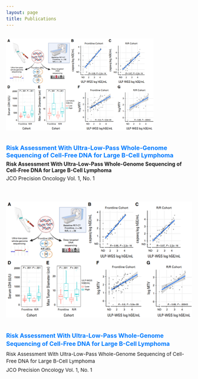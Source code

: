 ```yaml
---
layout: page
title: Publications
---
```


<div style="display: flex; flex-wrap: wrap; align-items: flex-start; gap: 20px; margin-bottom: 40px;">

  <img src="/img/zhao_JCO_PO.png" alt="LBCL ULP-WGS Figure"
       style="width: 100%; max-width: 400px; height: auto; flex-shrink: 0;" />

  <div style="flex: 1; min-width: 250px;">
    <h3 style="margin: 0;">
      <a href="https://ascopubs.org/doi/10.1200/PO-25-00200" style="color: #007bff; text-decoration: none;">Risk Assessment With Ultra-Low-Pass Whole-Genome Sequencing of Cell-Free DNA for Large B-Cell Lymphoma</a>
    </h3>
    <p style="margin: 5px 0;"><strong>Risk Assessment With Ultra-Low-Pass Whole-Genome Sequencing of Cell-Free DNA for Large B-Cell Lymphoma</strong></p>
    <p style="margin: 0;">JCO Precision Oncology Vol. 1, No. 1</p>
  </div>

</div>


<div style="display: flex; flex-wrap: wrap; align-items: flex-start; gap: 20px; margin-bottom: 40px;">

  <img src="/img/zhao_JCO_PO.png" alt="LBCL ULP-WGS Figure"
       style="flex: 0 0 350px; width: 100%; height: auto;" />

  <div style="flex: 1.8; min-width: 300px; font-size: 0.85rem; line-height: 1.4;">
    <h3 style="margin: 0 0 8px 0; font-size: 1rem;">
      <a href="https://ascopubs.org/doi/10.1200/PO-25-00200" style="color: #007bff; text-decoration: none;">
        Risk Assessment With Ultra-Low-Pass Whole-Genome Sequencing of Cell-Free DNA for Large B-Cell Lymphoma
      </a>
    </h3>
    <p style="margin: 5px 0;">
      Risk Assessment With Ultra-Low-Pass Whole-Genome Sequencing of Cell-Free DNA for Large B-Cell Lymphoma
    </p>
    <p style="margin: 0;">
      JCO Precision Oncology Vol. 1, No. 1
    </p>
  </div>

</div>
